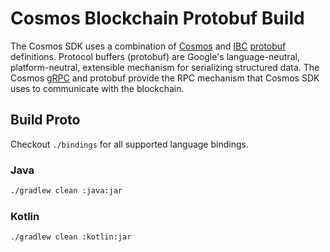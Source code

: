 # Cosmos Blockchain Protobuf Build

The Cosmos SDK uses a combination of [Cosmos](https://github.com/cosmos/cosmos-sdk) 
and [IBC](https://github.com/cosmos/ibc-go) [protobuf](https://developers.google.com/protocol-buffers) definitions.
Protocol buffers (protobuf) are Google's language-neutral, platform-neutral,
extensible mechanism for serializing structured data.  The Cosmos
[gRPC](https://grpc.io) and protobuf provide the RPC mechanism that Cosmos SDK uses
to communicate with the blockchain.

## Build Proto
Checkout `./bindings` for all supported language bindings.

### Java
```bash
./gradlew clean :java:jar
```

### Kotlin
```bash
./gradlew clean :kotlin:jar
```